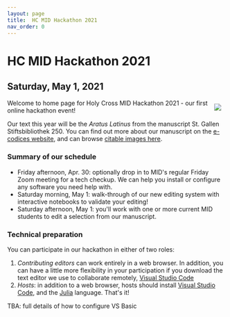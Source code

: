 ```yaml
---
layout: page
title:  HC MID Hackathon 2021
nav_order: 0
---
```


# HC MID Hackathon 2021

<div>
<div style="float-left;"><h2>Saturday, May 1, 2021</h2></div>
<div style="float: right; margin: 10px; clear: right;">
<img src ="https://hcmid.github.io/ms-hackathon-2021/imgs/p481-labelled-small.png" />
</div>
</div>




Welcome to home page for Holy Cross MID Hackathon 2021 - our first online hackathon event!

Our text this year will be the *Aratus Latinus* from the manuscript St. Gallen Stiftsbibliothek 250.  You can find out more about our manuscript on the [e-codices website](https://www.e-codices.unifr.ch/en/searchresult/list/one/csg/0250), and can browse [citable images here](./browser/).

### Summary of our schedule


- Friday afternoon, Apr. 30:  optionally drop in to MID's regular Friday Zoom meeting for a tech checkup.  We can help you install or configure any software you need help with.
- Saturday  morning, May 1: walk-through of our new editing system with interactive notebooks to validate your editing!
- Saturday afternoon, May 1: you'll work with one or more current MID students to edit a selection from our manuscript.


### Technical preparation

You can participate in our hackathon in either of two roles:

1. *Contributing editors* can work entirely in a web browser.  In addition, you can have a little more flexibility in your participation if you download the text editor we use to collaborate remotely, [Visual Studio Code](https://code.visualstudio.com/download)
2. *Hosts*: in addition to a web browser, hosts should install [Visual Studio Code](https://code.visualstudio.com/download), and the [Julia](https://julialang.org/downloads/) language. That's it!


TBA:  full details of how to configure VS Basic

